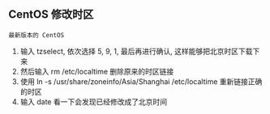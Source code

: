 ## CentOS 修改时区
    
    最新版本的 CentOS

1. 输入 tzselect, 依次选择 5, 9, 1, 最后再进行确认, 这样能够把北京时区下载下来
2. 然后输入 rm /etc/localtime 删除原来的时区链接
3. 使用 ln -s /usr/share/zoneinfo/Asia/Shanghai /etc/localtime 重新链接正确的时区
4. 输入 date 看一下会发现已经修改成了北京时间
